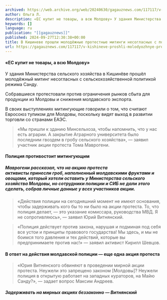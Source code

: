 ```yaml
---
archived: https://web.archive.org/web/20240630/gagauznews.com/117117/v-kishineve-proshli-molodyozhnye-protestnye-mitingi-nesoglasnyh-s-politikoj-rezhima-sandu.html
author: Ольга Л.
description: «ЕС купит не товары, а всю Молдову» У здания Министерства сельского хозяйства в Кишинёве прошёл молодёжный митинг несогласных с сельскохозяйственной политикой режима Санду. Собравшиеся протестовали против ограничения рынков сбыта для продукции из Молдовы и снижения молдавского экспорта. В своих выступлениях митингующие говорили о том, что считают Евросоюз тупиком для Молдовы, поскольку видят выход в развитии торговли со странами ЕАЭС. «Мы пришли к зданию Минсельхоза, чтобы напомнить, что у нас есть аграрии. А закрытие Аграрного университета было последним гвоздем в гробу сельского хозяйства», — заявил участник акции протеста Тома Маврогени. Полиция противостоит митингующим Маврогени рассказал, что на акцию протеста активисты принесли гроб, наполненный […]
keywords: []
language: ru
publication: "[[gagauznews]]"
published: 2024-09-27T12:30:38+00:00
title: В Кишиневе прошли молодёжные протестные митинги несогласных с политикой режима Санду
url: https://gagauznews.com/117117/v-kishineve-proshli-molodyozhnye-protestnye-mitingi-nesoglasnyh-s-politikoj-rezhima-sandu.html
---
```


#### «ЕС купит не товары, а всю Молдову»

У здания Министерства сельского хозяйства в Кишинёве прошёл молодёжный митинг несогласных с сельскохозяйственной политикой режима Санду.



Собравшиеся протестовали против ограничения рынков сбыта для продукции из Молдовы и снижения молдавского экспорта.



В своих выступлениях митингующие говорили о том, что считают Евросоюз тупиком для Молдовы, поскольку видят выход в развитии торговли со странами ЕАЭС.



> «Мы пришли к зданию Минсельхоза, чтобы напомнить, что у нас есть аграрии. А закрытие Аграрного университета было последним гвоздем в гробу сельского хозяйства», — заявил участник акции протеста Тома Маврогени.

#### Полиция противостоит митингующим

##### Маврогени рассказал, что на акцию протеста активисты принесли гроб, наполненный молдавскими фруктами и овощами, который хотели оставить у Министерства сельского хозяйства Молдовы, но сотрудники полиции и СИБ не дали этого сделать, собрав личные данные у всех участников акции.



> «Действия полиции на сегодняшний момент не имеют основания, чтобы задерживать кого бы то ни было на акции протеста. То, что полиция делает, — это указание комиссара, руководства МВД. Я не сопротивляюсь», — заявил Юрий Витнянский.

> «Полиция действует против закона, нарушая и подминая под себя все устои и принципы правового государства! Мы здесь, и мы не боимся того давления и тех действий, которые вы предпринимаете против нас!» — заявил активист Кирилл Шевцов.

#### В ответ на действия молдавской полиции — еще одна акция протеста

> «Юрия Витнянского обвиняют в проведении мирной акции протеста. Неужели это запрещено законом [Молдовы]? Неужели полиция в открытую работает на западных кураторов, на Майю Санду?», — задает вопрос Максим Андреев.

##### Задерживать на мирных акциях беззаконно — Витнянский